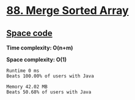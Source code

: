 # [88. Merge Sorted Array](https://leetcode.com/problems/merge-sorted-array/)

## [Space code](https://github.com/alexengrig/leetcode/blob/main/src/main/java/dev/alexengrig/leetcode/_88_merge_sorted_array/Solution.java)

**Time complexity: O(n+m)**

**Space complexity: O(1)**

```
Runtime 0 ms
Beats 100.00% of users with Java

Memory 42.02 MB
Beats 50.68% of users with Java
```
